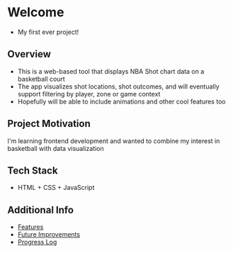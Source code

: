 # Welcome
- My first ever project!

## Overview

- This is a web-based tool that displays NBA Shot chart data on a basketball court
- The app visualizes shot locations, shot outcomes, and will eventually support filtering by player, zone or game context
- Hopefully will be able to include animations and other cool features too

## Project Motivation

I'm learning frontend development and wanted to combine my interest in basketball with data visualization

## Tech Stack 
- HTML + CSS + JavaScript

## Additional Info
- [Features](docs/Features.md)
- [Future Improvements](docs/FutureImprovements.md)
- [Progress Log](docs/ProgressLog.md)